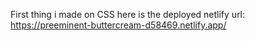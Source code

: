 First thing i made on CSS 
here is the deployed netlify url:
https://preeminent-buttercream-d58469.netlify.app/
